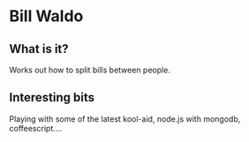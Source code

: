 Bill Waldo
========

What is it?
--------
Works out how to split bills between people.

Interesting bits
--------
Playing with some of the latest kool-aid, node.js with mongodb, coffeescript....